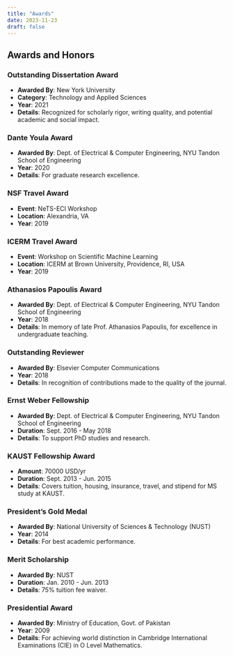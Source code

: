 ```yaml
---
title: "Awards"
date: 2023-11-23
draft: false
---
```


## Awards and Honors

### Outstanding Dissertation Award
- **Awarded By**: New York University
- **Category**: Technology and Applied Sciences
- **Year**: 2021
- **Details**: Recognized for scholarly rigor, writing quality, and potential academic and social impact.

### Dante Youla Award
- **Awarded By**: Dept. of Electrical & Computer Engineering, NYU Tandon School of Engineering
- **Year**: 2020
- **Details**: For graduate research excellence.

### NSF Travel Award
- **Event**: NeTS-ECI Workshop
- **Location**: Alexandria, VA
- **Year**: 2019

### ICERM Travel Award
- **Event**: Workshop on Scientific Machine Learning
- **Location**: ICERM at Brown University, Providence, RI, USA
- **Year**: 2019

### Athanasios Papoulis Award
- **Awarded By**: Dept. of Electrical & Computer Engineering, NYU Tandon School of Engineering
- **Year**: 2018
- **Details**: In memory of late Prof. Athanasios Papoulis, for excellence in undergraduate teaching.

### Outstanding Reviewer
- **Awarded By**: Elsevier Computer Communications
- **Year**: 2018
- **Details**: In recognition of contributions made to the quality of the journal.

### Ernst Weber Fellowship
- **Awarded By**: Dept. of Electrical & Computer Engineering, NYU Tandon School of Engineering
- **Duration**: Sept. 2016 - May 2018
- **Details**: To support PhD studies and research.

### KAUST Fellowship Award
- **Amount**: 70000 USD/yr
- **Duration**: Sept. 2013 - Jun. 2015
- **Details**: Covers tuition, housing, insurance, travel, and stipend for MS study at KAUST.

### President’s Gold Medal
- **Awarded By**: National University of Sciences & Technology (NUST)
- **Year**: 2014
- **Details**: For best academic performance.

### Merit Scholarship
- **Awarded By**: NUST
- **Duration**: Jan. 2010 - Jun. 2013
- **Details**: 75% tuition fee waiver.

### Presidential Award
- **Awarded By**: Ministry of Education, Govt. of Pakistan
- **Year**: 2009
- **Details**: For achieving world distinction in Cambridge International Examinations (CIE) in O Level Mathematics.
